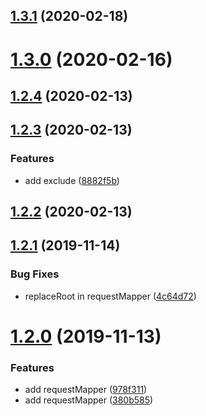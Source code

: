 ## [1.3.1](https://github.com/imcuttle/absolute-module-mapper-plugin/compare/v1.3.0...v1.3.1) (2020-02-18)



# [1.3.0](https://github.com/imcuttle/absolute-module-mapper-plugin/compare/v1.2.4...v1.3.0) (2020-02-16)



## [1.2.4](https://github.com/imcuttle/absolute-module-mapper-plugin/compare/v1.2.3...v1.2.4) (2020-02-13)



## [1.2.3](https://github.com/imcuttle/absolute-module-mapper-plugin/compare/v1.2.2...v1.2.3) (2020-02-13)


### Features

* add exclude ([8882f5b](https://github.com/imcuttle/absolute-module-mapper-plugin/commit/8882f5bcf06637b8a0a23d188fd5368c1dc962b8))



## [1.2.2](https://github.com/imcuttle/absolute-module-mapper-plugin/compare/v1.2.1...v1.2.2) (2020-02-13)



## [1.2.1](https://github.com/imcuttle/absolute-module-mapper-plugin/compare/v1.2.0...v1.2.1) (2019-11-14)


### Bug Fixes

* replaceRoot in requestMapper ([4c64d72](https://github.com/imcuttle/absolute-module-mapper-plugin/commit/4c64d72c1f8bfe6ea63240f3093932b3823e5e4b))



# [1.2.0](https://github.com/imcuttle/absolute-module-mapper-plugin/compare/380b5857800b4247ff24b55ef0e4fd23244a2c5e...v1.2.0) (2019-11-13)


### Features

* add requestMapper ([978f311](https://github.com/imcuttle/absolute-module-mapper-plugin/commit/978f311ef8d2f9c8b24a4f220035272bd87bb37e))
* add requestMapper ([380b585](https://github.com/imcuttle/absolute-module-mapper-plugin/commit/380b5857800b4247ff24b55ef0e4fd23244a2c5e))



